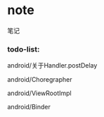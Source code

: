 # note
笔记



### todo-list:

android/关于Handler.postDelay

android/Choregrapher

android/ViewRootImpl

android/Binder